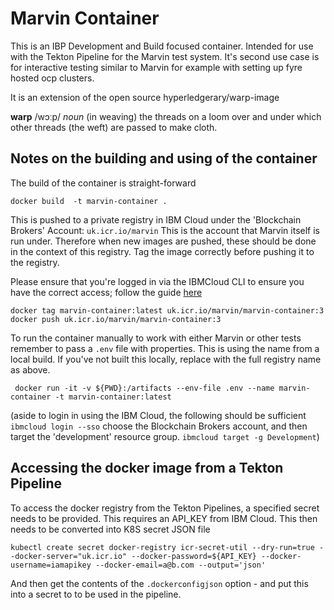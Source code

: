 # Marvin Container

This is an IBP Development and Build focused container. Intended for use with the Tekton Pipeline for the Marvin test system. It's second use case is for interactive testing similar to Marvin for example with setting up fyre hosted ocp clusters.

It is an extension of the open source hyperledgerary/warp-image 

**warp** /wɔːp/ _noun_ 
(in weaving) the threads on a loom over and under which other threads (the weft) are passed to make cloth.

## Notes on the building and using of the container

The build of the container is straight-forward

```
docker build  -t marvin-container .
```

This is pushed to a private registry in IBM Cloud under the 'Blockchain Brokers' Account: `uk.icr.io/marvin`
This is the account that Marvin itself is run under. Therefore when new images are pushed, these should be done in the
context of this registry.  Tag the image correctly before pushing it to the registry.

Please ensure that you're logged in via the IBMCloud CLI to ensure you have the correct access; follow the guide [here](https://cloud.ibm.com/docs/Registry?topic=Registry-getting-started)

```
docker tag marvin-container:latest uk.icr.io/marvin/marvin-container:3
docker push uk.icr.io/marvin/marvin-container:3
```

To run the container manually to work with either Marvin or other tests remember to pass a `.env` file with properties. This is using the name from a local build. If you've not built this locally, replace with the full registry name as above. 

```
 docker run -it -v ${PWD}:/artifacts --env-file .env --name marvin-container -t marvin-container:latest
```

(aside to login in using the IBM Cloud, the following should be sufficient  `ibmcloud login --sso` choose the Blockchain Brokers account, and then target the 'development' resource group. `ibmcloud target -g Development`)

## Accessing the docker image from a Tekton Pipeline
To access the docker registry from the Tekton Pipelines, a specified secret needs to be provided. This requires an API_KEY from IBM Cloud. 
This then needs to be converted into K8S secret JSON file

```
kubectl create secret docker-registry icr-secret-util --dry-run=true --docker-server="uk.icr.io" --docker-password=${API_KEY} --docker-username=iamapikey --docker-email=a@b.com --output='json'
```

And then get the contents of the `.dockerconfigjson` option - and put this into a secret to to be used in the pipeline.
